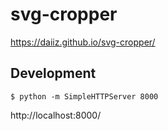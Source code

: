 # svg-cropper
https://daiiz.github.io/svg-cropper/

## Development
```
$ python -m SimpleHTTPServer 8000
```
http://localhost:8000/

